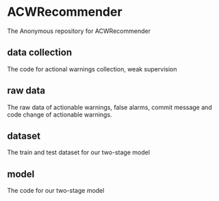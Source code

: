 # ACWRecommender #
The Anonymous repository for ACWRecommender

## data collection ##
The code for actional warnings collection, weak supervision

## raw data ##
The raw data of actionable warnings, false alarms, commit message and code change of actionable warnings.

## dataset ##
The train and test dataset for our two-stage model

## model ##
The code for our two-stage model